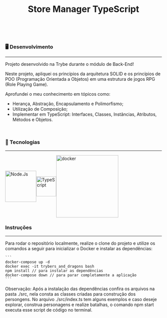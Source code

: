 <h1 align="center">Store Manager TypeScript</h1>
</br>
</br>
</br>
<h3>🖥️ Desenvolvimento</h3>

------------

<p>Projeto desenvolvido na <a hrefo=https://www.betrybe.com>Trybe</a> durante o módulo de Back-End!</p>
<p>Neste projeto, apliquei os princípios da arquitetura SOLID e os princípios de POO (Programação Orientada a Objetos) em uma estrutura de jogos RPG (Role Playing Game).

Aprofundei o meu conhecimento em tópicos como:
- Herança, Abstração, Encapsulamento e Polimorfismo;
- Utilização de Composição;
- Implementar em TypeScript: Interfaces, Classes, Instâncias, Atributos, Métodos e Objetos.</p>


</br>
<h3>🦾 Tecnologias</h3>

------------

<div style="display: flex; align-items: center; justify-content: space-between; width: 260px">
<img src="https://nodejs.org/static/images/logo.svg" width="100px" alt="Node.Js">
<img src="https://s3.amazonaws.com/s3.timetoast.com/public/uploads/photo/17846388/image/medium-914684913366adfbc8b307596be7cb34.png" width="64px" alt="TypeScript">
<img src="https://www.docker.com/wp-content/uploads/2022/01/Docker-Logo-White-RGB_Horizontal-730x189-1.png.webp" style="width: 200px" alt="docker"/>
</div>

<h3> Instruções</h3>

------------

<p>Para rodar o repositório localmente, realize o clone do projeto e utilize os comandos a seguir para inicializar o Docker e instalar as dependências:</p>

````
```
docker-compose up -d
docker exec -it trybers_and_dragons bash
npm install // para instalar as dependências
docker-compose down // para parar completamente a aplicação
```
````
<p>Observação: Após a instalação das dependências confira os arquivos na pasta ./src, nela consta as classes criadas para construção dos persongens. No arquivo ./src/index.ts tem alguns exemplos e caso deseje explorar, construa personagens e realize batalhas, o comando npm start executa esse script de código no terminal.</p>
